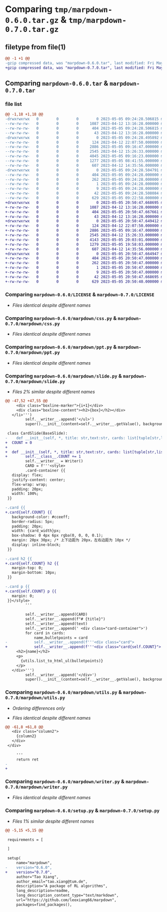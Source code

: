 # Comparing `tmp/marpdown-0.6.0.tar.gz` & `tmp/marpdown-0.7.0.tar.gz`

## filetype from file(1)

```diff
@@ -1 +1 @@
-gzip compressed data, was "marpdown-0.6.0.tar", last modified: Fri May  5 09:24:28 2023, max compression
+gzip compressed data, was "marpdown-0.7.0.tar", last modified: Fri May  5 20:50:47 2023, max compression
```

## Comparing `marpdown-0.6.0.tar` & `marpdown-0.7.0.tar`

### file list

```diff
@@ -1,18 +1,18 @@
-drwxrwxrwx   0        0        0        0 2023-05-05 09:24:28.506815 marpdown-0.6.0/
--rw-rw-rw-   0        0        0     1087 2023-04-12 13:16:28.000000 marpdown-0.6.0/LICENSE
--rw-rw-rw-   0        0        0      404 2023-05-05 09:24:28.506815 marpdown-0.6.0/PKG-INFO
--rw-rw-rw-   0        0        0       43 2023-04-12 13:16:28.000000 marpdown-0.6.0/README.md
-drwxrwxrwx   0        0        0        0 2023-05-05 09:24:28.495892 marpdown-0.6.0/marpdown/
--rw-rw-rw-   0        0        0      124 2023-04-12 22:07:50.000000 marpdown-0.6.0/marpdown/__init__.py
--rw-rw-rw-   0        0        0     2886 2023-05-05 09:16:47.000000 marpdown-0.6.0/marpdown/css.py
--rw-rw-rw-   0        0        0     2545 2023-04-12 15:26:33.000000 marpdown-0.6.0/marpdown/ppt.py
--rw-rw-rw-   0        0        0     4045 2023-05-05 09:16:23.000000 marpdown-0.6.0/marpdown/slide.py
--rw-rw-rw-   0        0        0     1277 2023-05-05 08:41:55.000000 marpdown-0.6.0/marpdown/utils.py
--rw-rw-rw-   0        0        0      607 2023-04-12 14:35:56.000000 marpdown-0.6.0/marpdown/writer.py
-drwxrwxrwx   0        0        0        0 2023-05-05 09:24:28.504791 marpdown-0.6.0/marpdown.egg-info/
--rw-rw-rw-   0        0        0      404 2023-05-05 09:24:28.000000 marpdown-0.6.0/marpdown.egg-info/PKG-INFO
--rw-rw-rw-   0        0        0      262 2023-05-05 09:24:28.000000 marpdown-0.6.0/marpdown.egg-info/SOURCES.txt
--rw-rw-rw-   0        0        0        1 2023-05-05 09:24:28.000000 marpdown-0.6.0/marpdown.egg-info/dependency_links.txt
--rw-rw-rw-   0        0        0        9 2023-05-05 09:24:28.000000 marpdown-0.6.0/marpdown.egg-info/top_level.txt
--rw-rw-rw-   0        0        0       42 2023-05-05 09:24:28.508084 marpdown-0.6.0/setup.cfg
--rw-rw-rw-   0        0        0      629 2023-05-05 09:22:58.000000 marpdown-0.6.0/setup.py
+drwxrwxrwx   0        0        0        0 2023-05-05 20:50:47.668695 marpdown-0.7.0/
+-rw-rw-rw-   0        0        0     1087 2023-04-12 13:16:28.000000 marpdown-0.7.0/LICENSE
+-rw-rw-rw-   0        0        0      404 2023-05-05 20:50:47.667661 marpdown-0.7.0/PKG-INFO
+-rw-rw-rw-   0        0        0       43 2023-04-12 13:16:28.000000 marpdown-0.7.0/README.md
+drwxrwxrwx   0        0        0        0 2023-05-05 20:50:47.649412 marpdown-0.7.0/marpdown/
+-rw-rw-rw-   0        0        0      124 2023-04-12 22:07:50.000000 marpdown-0.7.0/marpdown/__init__.py
+-rw-rw-rw-   0        0        0     2886 2023-05-05 09:16:47.000000 marpdown-0.7.0/marpdown/css.py
+-rw-rw-rw-   0        0        0     2545 2023-04-12 15:26:33.000000 marpdown-0.7.0/marpdown/ppt.py
+-rw-rw-rw-   0        0        0     4143 2023-05-05 20:03:01.000000 marpdown-0.7.0/marpdown/slide.py
+-rw-rw-rw-   0        0        0     1279 2023-05-05 19:58:03.000000 marpdown-0.7.0/marpdown/utils.py
+-rw-rw-rw-   0        0        0      607 2023-04-12 14:35:56.000000 marpdown-0.7.0/marpdown/writer.py
+drwxrwxrwx   0        0        0        0 2023-05-05 20:50:47.664947 marpdown-0.7.0/marpdown.egg-info/
+-rw-rw-rw-   0        0        0      404 2023-05-05 20:50:47.000000 marpdown-0.7.0/marpdown.egg-info/PKG-INFO
+-rw-rw-rw-   0        0        0      262 2023-05-05 20:50:47.000000 marpdown-0.7.0/marpdown.egg-info/SOURCES.txt
+-rw-rw-rw-   0        0        0        1 2023-05-05 20:50:47.000000 marpdown-0.7.0/marpdown.egg-info/dependency_links.txt
+-rw-rw-rw-   0        0        0        9 2023-05-05 20:50:47.000000 marpdown-0.7.0/marpdown.egg-info/top_level.txt
+-rw-rw-rw-   0        0        0       42 2023-05-05 20:50:47.668695 marpdown-0.7.0/setup.cfg
+-rw-rw-rw-   0        0        0      629 2023-05-05 20:50:40.000000 marpdown-0.7.0/setup.py
```

### Comparing `marpdown-0.6.0/LICENSE` & `marpdown-0.7.0/LICENSE`

 * *Files identical despite different names*

### Comparing `marpdown-0.6.0/marpdown/css.py` & `marpdown-0.7.0/marpdown/css.py`

 * *Files identical despite different names*

### Comparing `marpdown-0.6.0/marpdown/ppt.py` & `marpdown-0.7.0/marpdown/ppt.py`

 * *Files identical despite different names*

### Comparing `marpdown-0.6.0/marpdown/slide.py` & `marpdown-0.7.0/marpdown/slide.py`

 * *Files 2% similar despite different names*

```diff
@@ -47,52 +47,55 @@
     <div class="boxline-marker">{i+1}</div>
     <div class="boxline-content"><h2>{box}</h2></div>
   </li>''')
         self.__writer__.append('</ul>')
         super().__init__(content=self.__writer__.getValue(), backgroundImage=backgroundImage)
 
 class CardSlide(BaseSlide):
-    def __init__(self, *, title: str,text:str, cards: list[tuple[str,list[str]]], card_width:int = 450 ,backgroundImage: str = None):
+  COUNT = 0
+  
+  def __init__(self, *, title: str,text:str, cards: list[tuple[str,list[str]]], card_width:int = 450 ,backgroundImage: str = None):
+        self.__class__.COUNT += 1
         self.__writer__ = Writer()
         CARD = f'''<style>
         .card-container {{
   display: flex;
   justify-content: center;
   flex-wrap: wrap;
   padding: 20px;
   width: 100%;
 }}
 
-.card {{
+.card{self.COUNT} {{
   background-color: #cceeff;
   border-radius: 5px;
   padding: 20px;
   width: {card_width}px;
   box-shadow: 0 4px 6px rgba(0, 0, 0, 0.1);
   margin: 20px 30px; /* 上下边距为 20px，左右边距为 10px */
   display: inline-block;
 }}
 
-.card h2 {{
+.card{self.COUNT} h2 {{
   margin-top: 0;
   margin-bottom: 10px;
 }}
 
-.card p {{
+.card{self.COUNT} p {{
   margin: 0;
 }}</style>
         '''
 
         self.__writer__.append(CARD)
         self.__writer__.append(f"# {title}")
         self.__writer__.append(text)
         self.__writer__.append(' <div class="card-container">')
         for card in cards:
             name,bulletpoints = card
-            self.__writer__.append(f'''<div class="card">
+            self.__writer__.append(f'''<div class="card{self.COUNT}">
     <h2>{name}</h2>
     <p>
       {utils.list_to_html_ul(bulletpoints)}
     </p>
   </div>''')
         self.__writer__.append('</div>')
         super().__init__(content=self.__writer__.getValue(), backgroundImage=backgroundImage)
```

### Comparing `marpdown-0.6.0/marpdown/utils.py` & `marpdown-0.7.0/marpdown/utils.py`

 * *Ordering differences only*

 * *Files identical despite different names*

```diff
@@ -61,8 +61,8 @@
   <div class="column2">
     {column2}
   </div>
 </div>
     
     '''
     return ret
-    
+
```

### Comparing `marpdown-0.6.0/marpdown/writer.py` & `marpdown-0.7.0/marpdown/writer.py`

 * *Files identical despite different names*

### Comparing `marpdown-0.6.0/setup.py` & `marpdown-0.7.0/setup.py`

 * *Files 1% similar despite different names*

```diff
@@ -5,15 +5,15 @@
 
 requirements = [
 
 ]
 
 setup(
     name="marpdown",
-    version="0.6.0",
+    version="0.7.0",
     author="Tao Xiang",
     author_email="tao.xiang@tum.de",
     description="A package of RL algorithms",
     long_description=readme,
     long_description_content_type="text/markdown",
     url="https://github.com/leoxiang66/marpdown",
     packages=find_packages(),
```

